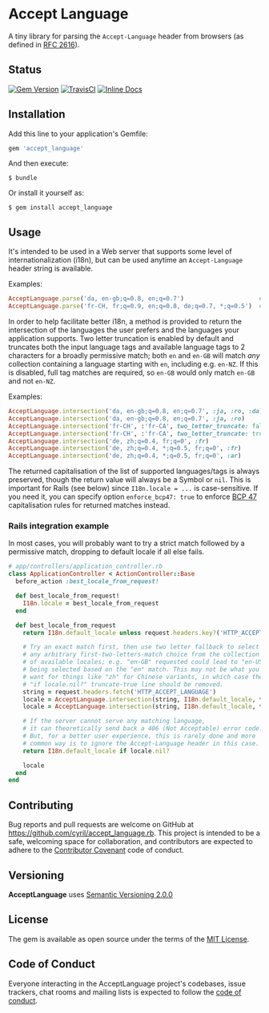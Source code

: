 # Accept Language

A tiny library for parsing the `Accept-Language` header from browsers (as defined in [RFC 2616](https://tools.ietf.org/html/rfc2616#section-14.4)).

## Status

[![Gem Version](https://badge.fury.io/rb/accept_language.svg)](https://badge.fury.io/rb/accept_language)
[![TravisCI](https://travis-ci.org/cyril/accept_language.rb.svg?branch=master)](https://travis-ci.org/cyril/accept_language.rb)
[![Inline Docs](https://inch-ci.org/github/cyril/accept_language.rb.svg)](https://inch-ci.org/github/cyril/accept_language.rb)

## Installation

Add this line to your application's Gemfile:

```ruby
gem 'accept_language'
```

And then execute:

    $ bundle

Or install it yourself as:

    $ gem install accept_language

## Usage

It's intended to be used in a Web server that supports some level of internationalization (i18n), but can be used anytime an `Accept-Language` header string is available.

Examples:

```ruby
AcceptLanguage.parse('da, en-gb;q=0.8, en;q=0.7')                     # => {:da=>1.0, :"en-gb"=>0.8, :en=>0.7}
AcceptLanguage.parse('fr-CH, fr;q=0.9, en;q=0.8, de;q=0.7, *;q=0.5')  # => {:"fr-ch"=>1.0, :fr=>0.9, :en=>0.8, :de=>0.7, :*=>0.5}
```

In order to help facilitate better i18n, a method is provided to return the intersection of the languages the user prefers and the languages your application supports. Two letter truncation is enabled by default and truncates both the input language tags and available language tags to 2 characters for a broadly permissive match; both `en` and `en-GB` will match _any_ collection containing a language starting with `en`, including e.g. `en-NZ`. If this is disabled, full tag matches are required, so `en-GB` would only match `en-GB` and not `en-NZ`.

Examples:

```ruby
AcceptLanguage.intersection('da, en-gb;q=0.8, en;q=0.7', :ja, :ro, :da)    # => :da
AcceptLanguage.intersection('da, en-gb;q=0.8, en;q=0.7', :ja, :ro)         # => nil
AcceptLanguage.intersection('fr-CH', :'fr-CA', two_letter_truncate: false) # => nil
AcceptLanguage.intersection('fr-CH', :'fr-CA', two_letter_truncate: true)  # => :'fr-CA'
AcceptLanguage.intersection('de, zh;q=0.4, fr;q=0', :fr)                   # => nil
AcceptLanguage.intersection('de, zh;q=0.4, *;q=0.5, fr;q=0', :fr)          # => nil
AcceptLanguage.intersection('de, zh;q=0.4, *;q=0.5, fr;q=0', :ar)          # => :ar
```

The returned capitalisation of the list of supported languages/tags is always preserved, though the return value will always be a Symbol or `nil`. This is important for Rails (see below) since `I18n.locale = ...` is case-sensitive. If you need it, you can specify option `enforce_bcp47: true` to enforce [BCP 47](https://tools.ietf.org/html/bcp47#section-2.1.1) capitalisation rules for returned matches instead.

### Rails integration example

In most cases, you will probably want to try a strict match followed by a permissive match, dropping to default locale if all else fails.

```ruby
# app/controllers/application_controller.rb
class ApplicationController < ActionController::Base
  before_action :best_locale_from_request!

  def best_locale_from_request!
    I18n.locale = best_locale_from_request
  end

  def best_locale_from_request
    return I18n.default_locale unless request.headers.key?('HTTP_ACCEPT_LANGUAGE')

    # Try an exact match first, then use two letter fallback to select
    # any arbitrary first-two-letters-match choice from the collection
    # of available locales; e.g. "en-GB" requested could lead to "en-US"
    # being selected based on the "en" match. This may not be what you
    # want for things like "zh" for Chinese variants, in which case the
    # "if locale.nil?" truncate-true line should be removed.
    string = request.headers.fetch('HTTP_ACCEPT_LANGUAGE')
    locale = AcceptLanguage.intersection(string, I18n.default_locale, *I18n.available_locales, two_letter_truncate: false)
    locale = AcceptLanguage.intersection(string, I18n.default_locale, *I18n.available_locales, two_letter_truncate: true) if locale.nil?

    # If the server cannot serve any matching language,
    # it can theoretically send back a 406 (Not Acceptable) error code.
    # But, for a better user experience, this is rarely done and more
    # common way is to ignore the Accept-Language header in this case.
    return I18n.default_locale if locale.nil?

    locale
  end
end
```

## Contributing

Bug reports and pull requests are welcome on GitHub at https://github.com/cyril/accept_language.rb. This project is intended to be a safe, welcoming space for collaboration, and contributors are expected to adhere to the [Contributor Covenant](http://contributor-covenant.org) code of conduct.

## Versioning

__AcceptLanguage__ uses [Semantic Versioning 2.0.0](https://semver.org/)

## License

The gem is available as open source under the terms of the [MIT License](https://opensource.org/licenses/MIT).

## Code of Conduct

Everyone interacting in the AcceptLanguage project's codebases, issue trackers, chat rooms and mailing lists is expected to follow the [code of conduct](https://github.com/cyril/accept_language.rb/blob/master/CODE_OF_CONDUCT.md).
